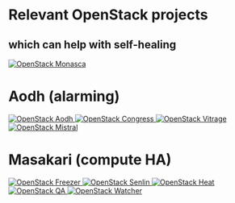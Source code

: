 <!-- .slide: data-state="section-break" id="projects" data-menu-title="Relevant projects" data-timing="40" -->
# Relevant OpenStack projects
## which can help with self-healing


<!-- .slide: data-state="blank-slide" class="full-screen" id="monasca" data-menu-title="Monasca" data-timing="40" -->
<a href="https://www.openstack.org/software/releases/pike/components/monasca/">
    <img alt="OpenStack Monasca"
        src="images/mascots/OpenStack_Project_Monasca_vertical.png"
        />
</a>


<!-- .slide: data-state="normal" id="aodh" data-menu-title="Aodh" data-timing="40" -->
# Aodh (alarming)

<a href="https://www.openstack.org/software/releases/pike/components/aodh/">
    <img alt="OpenStack Aodh"
        src="images/mascots/aodh.png"
        />
</a>


<!-- .slide: data-state="blank-slide" class="full-screen" id="congress" data-menu-title="Congress" data-timing="40" -->
<a href="https://www.openstack.org/software/releases/pike/components/congress/">
    <img alt="OpenStack Congress"
        src="images/mascots/OpenStack_Project_Congress_vertical.png"
        />
</a>


<!-- .slide: data-state="blank-slide" class="full-screen" id="vitrage" data-menu-title="Vitrage" data-timing="40" -->
<a href="https://www.openstack.org/software/releases/pike/components/vitrage/">
    <img alt="OpenStack Vitrage"
        src="images/mascots/OpenStack_Project_Vitrage_vertical.png"
        />
</a>


<!-- .slide: data-state="blank-slide" class="full-screen" id="mistral" data-menu-title="Mistral" data-timing="40" -->
<a href="https://www.openstack.org/software/releases/pike/components/mistral/">
    <img alt="OpenStack Mistral"
        src="images/mascots/OpenStack_Project_Mistral_vertical.png"
        />
</a>


<!-- .slide: data-state="section-break" id="masakari" data-menu-title="Masakari" data-timing="40" -->
# Masakari (compute HA)


<!-- .slide: data-state="blank-slide" class="full-screen" id="freezer" data-menu-title="Freezer" data-timing="40" -->
<a href="https://www.openstack.org/software/releases/pike/components/freezer/">
    <img alt="OpenStack Freezer"
        src="images/mascots/OpenStack_Project_Freezer_vertical.png"
        />
</a>


<!-- .slide: data-state="blank-slide" class="full-screen" id="senlin" data-menu-title="Senlin" data-timing="40" -->
<a href="https://www.openstack.org/software/releases/pike/components/senlin/">
    <img alt="OpenStack Senlin"
        src="images/mascots/OpenStack_Project_Senlin_vertical.png"
        />
</a>


<!-- .slide: data-state="blank-slide" class="full-screen" id="heat" data-menu-title="Heat" data-timing="40" -->
<a href="https://www.openstack.org/software/releases/pike/components/heat/">
    <img alt="OpenStack Heat"
        src="images/mascots/OpenStack_Project_Heat_vertical.png"
        />
</a>


<!-- .slide: data-state="blank-slide" class="full-screen" id="qa" data-menu-title="Quality Assurance" data-timing="40" -->
<a href="https://www.openstack.org/software/releases/pike/components/qa/">
    <img alt="OpenStack QA"
        src="images/mascots/OpenStack_Project_QA_vertical.png"
        />
</a>


<!-- .slide: data-state="blank-slide" class="full-screen" id="watcher" data-menu-title="Watcher" data-timing="40" -->
<a href="https://www.openstack.org/software/releases/pike/components/watcher/">
    <img alt="OpenStack Watcher"
        src="images/mascots/OpenStack_Project_Watcher_vertical.png"
        />
</a>
